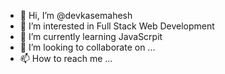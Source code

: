 - 👋 Hi, I’m @devkasemahesh
- 👀 I’m interested in Full Stack Web Development
- 🌱 I’m currently learning JavaScrpit
- 💞️ I’m looking to collaborate on ...
- 📫 How to reach me ...

<!---
devkasemahesh/devkasemahesh is a ✨ special ✨ repository because its `README.md` (this file) appears on your GitHub profile.
You can click the Preview link to take a look at your changes.
--->
